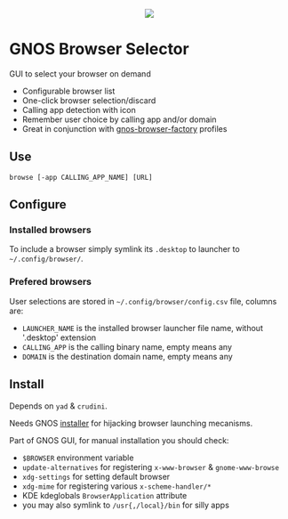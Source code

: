 <div align="center"><p align="center"><img src="https://gnos.in/img/shot/common/gnos-browser-selector_0.png"></img></p></div>

# GNOS Browser Selector

GUI to select your browser on demand

- Configurable browser list
- One-click browser selection/discard
- Calling app detection with icon
- Remember user choice by calling app and/or domain
- Great in conjunction with [gnos-browser-factory](https://github.com/gnos-project/gnos-browser-factory) profiles

## Use

```
browse [-app CALLING_APP_NAME] [URL]
```

## Configure

### Installed browsers

To include a browser simply symlink its `.desktop` to launcher to `~/.config/browser/`.

### Prefered browsers

User selections are stored in `~/.config/browser/config.csv` file, columns are:

- `LAUNCHER_NAME` is the installed browser launcher file name, without '.desktop' extension
- `CALLING_APP` is the calling binary name, empty means any
- `DOMAIN` is the destination domain name, empty means any

## Install

Depends on `yad` & `crudini`.

Needs GNOS [installer](https://github.com/gnos-project/gnos-installer) for hijacking browser launching mecanisms.

Part of GNOS GUI, for manual installation you should check:

- `$BROWSER` environment variable
- `update-alternatives` for registering `x-www-browser` & `gnome-www-browse`
- `xdg-settings` for setting default browser
- `xdg-mime` for registering various `x-scheme-handler/*`
- KDE kdeglobals `BrowserApplication` attribute
- you may also symlink to `/usr{,/local}/bin` for silly apps
